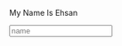 <!DOCTYPE html>
<html lang="en" data-color-mode="auto" data-light-theme="light" data-dark-theme="dark">
  <head>
    <meta charset="utf-8">
</head>
<body>
	<p>My Name Is Ehsan</p>
	<div><input name="yourName" type="text" placeholder="name" /></div>


  </body>
</html>

